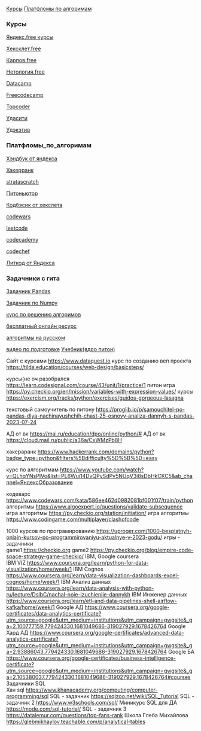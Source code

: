 [Курсы](#Курсы) 
[Платфломы по алгоримам](#Платфломы_по_алгоримам) 

### Курсы 
[Яндекс.free курсы](https://practicum.yandex.ru/catalog/free/)

[Хексклет.free](https://ru.hexlet.io/webinars)

[Карпов.free](https://karpov.courses/#Free)

[Нетология.free](https://netology.ru/navigation?price=free)

[Datacamp](https://www.datacamp.com/courses/introduction-to-sql)

[Freecodecamp](https://www.freecodecamp.org/learn/data-analysis-with-python)

[Topcoder](https://academy.topcoder.com/freeCodeCamp/data-analysis-with-python/data-analysis-with-python-course/introduction-to-data-analysis)

[Удасити](https://www.udacity.com/course/business-intelligence-analytics-nanodegree--nd429)

[Удэкэтив](https://www.educative.io/learn/home)


### Платфломы_по_алгоримам
[Хэндбук от яндекса](https://academy.yandex.ru/handbook/python)

[Хакерранк](https://www.hackerrank.com/dashboard)

[stratascratch](https://platform.stratascratch.com/coding?code_type=2)

[Питоньютор](https://pythontutor.ru)

[Кодбэсик от хекслета](https://code-basics.com/ru)

[codewars](https://www.codewars.com/)

[leetcode](https://leetcode.com)

[codecademy](https://www.codecademy.com/learn/learn-sql)

[codechef](https://www.codechef.com/learn/python)

[Литкод от Яндекса](https://coderun.yandex.ru/catalog?difficulty=EASY&groups=Алгоритмы)

### Задачники с гита
[Задачник Pandas](https://github.com/guipsamora/pandas_exercises)

[Задачник по Numpy](https://github.com/rougier/numpy-100)




[курс по решению алгоримов](https://www.educative.io/courses/grokking-the-coding-interview)

[бесплатный онлайн ресурс](https://www.udacity.com/course/sql-for-data-analysis--ud198)

[алгоритмы на русском](https://itresume.ru/problems)

[видео по подготовке](https://www.algoexpert.io/interview-tips)
[Учебник(ядро питон)](https://habr.com/ru/articles/728568/)




Сайт с курсами 	https://www.dataquest.io
курс по созданию веп проекта	https://tilda.education/courses/web-design/basicsteps/
	
курсы(не оч разобрался	https://learn.codesignal.com/course/43/unit/1/practice/1
питон игра	https://py.checkio.org/en/mission/variables-with-expression-values/
курсы	https://exercism.org/tracks/python/exercises/guidos-gorgeous-lasagna
	
текстовый самоучитель по питону	https://proglib.io/p/samouchitel-po-pandas-dlya-nachinayushchih-chast-25-osnovy-analiza-dannyh-s-pandas-2023-07-24
	
	
АД от вк	https://mai.ru/education/dpo/online/python/#
АД от вк	https://cloud.mail.ru/public/a36a/CxWMzPb8H
	
	
хакераранк 	https://www.hackerrank.com/domains/python?badge_type=python&filters%5Bdifficulty%5D%5B%5D=easy
	
курс по алгоритмам	https://www.youtube.com/watch?v=QLhqYNsPIVo&list=PL6Wui14DvQPySdPv5NUqV3i8sDbHkCKC5&ab_channel=ЯндексОбразование
	
кодеварс	https://www.codewars.com/kata/586ee462d0982081bf001f07/train/python
алгоритмы	https://www.algoexpert.io/questions/validate-subsequence
игра алгоритмы	https://py.checkio.org/station/initiation/
игра алгоритмы	https://www.codingame.com/multiplayer/clashofcode




1000 курсов по програмированию	https://uproger.com/1000-besplatnyh-onlajn-kursov-po-programmirovaniyu-aktualnye-v-2023-godu/
игры - задачники	
game1	https://checkio.org
game2	https://py.checkio.org/blog/empire-code-space-strategy-game-checkio/
IBM, Google coursera	
IBM VIZ	https://www.coursera.org/learn/python-for-data-visualization/home/week/1
IBM Cognos	https://www.coursera.org/learn/data-visualization-dashboards-excel-cognos/home/week/1
IBM Анализ данных	https://www.coursera.org/learn/data-analysis-with-python-ru/lecture/DslbC/nachal-noie-izuchieniie-dannykh
IBM Инженер данных	https://www.coursera.org/learn/etl-and-data-pipelines-shell-airflow-kafka/home/week/1
Google АД	https://www.coursera.org/google-certificates/data-analytics-certificate?utm_source=google&utm_medium=institutions&utm_campaign=gwgsite&_ga=2.100777159.779424330.1681049686-319027929.1678426764
Google Хард АД	https://www.coursera.org/google-certificates/advanced-data-analytics-certificate?utm_source=google&utm_medium=institutions&utm_campaign=gwgsite&_ga=2.93886043.779424330.1681049686-319027929.1678426764
Google БА	https://www.coursera.org/google-certificates/business-intelligence-certificate?utm_source=google&utm_medium=institutions&utm_campaign=gwgsite&_ga=2.105380037.779424330.1681049686-319027929.1678426764#courses
Задачники SQL	
Хан sql	https://www.khanacademy.org/computing/computer-programming/sql
SQL - задачник	https://sqlzoo.net/wiki/SQL_Tutorial
SQL - задачник 2	https://www.w3schools.com/sql/
Миникурс SQL для ДА	https://mode.com/sql-tutorial/
SQL - задачник 3	https://datalemur.com/questions/top-fans-rank
Школа Глеба Михайлова	https://glebmikhaylov.teachable.com/p/analytical-tables
